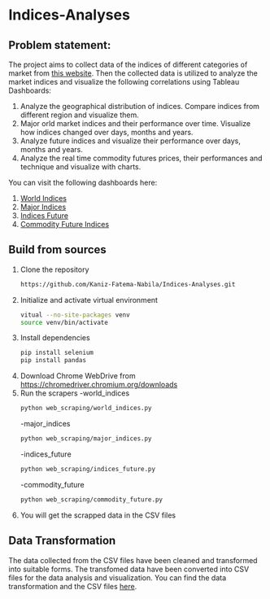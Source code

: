 # Indices-Analyses

## Problem statement:
The project aims to collect data of the indices of different categories of market from [this website](https://www.investing.com/indices/world-indices).
Then the collected data is utilized to analyze the market indices and visualize the following correlations using Tableau Dashboards:

1. Analyze the geographical distribution of indices. Compare indices from different region and visualize them.
2. Major orld market indices and their performance over time. Visualize how indices changed over days, months and years.
3. Analyze future indices and visualize their performance over days, months and years.
4. Analyze the real time commodity futures prices, their performances and technique and visualize with charts.

You can visit the following dashboards here:
1. [World Indices](https://public.tableau.com/app/profile/kaniz.fatema.nabila/viz/WorldIndices_17132836521760/Dashboard1)
2. [Major Indices](https://public.tableau.com/app/profile/kaniz.fatema.nabila/viz/MajorIndices/Dashboard1)
3. [Indices Future](https://public.tableau.com/app/profile/kaniz.fatema.nabila/viz/IndicesFuture/Dashboard1)
4. [Commodity Future Indices](https://public.tableau.com/app/profile/kaniz.fatema.nabila/viz/CommodityFutureIndices/Dashboard1)

## Build from sources
1. Clone the repository
   ```bash
   https://github.com/Kaniz-Fatema-Nabila/Indices-Analyses.git
   ```
2. Initialize and activate virtual environment
   ```bash
   vitual --no-site-packages venv
   source venv/bin/activate
   ```
3. Install dependencies
   ```bash
   pip install selenium
   pip install pandas
   ```
4. Download Chrome WebDrive from https://chromedriver.chromium.org/downloads
5. Run the scrapers
   -world_indices
   ```bash
   python web_scraping/world_indices.py
   ```
   -major_indices
    ```bash
   python web_scraping/major_indices.py
   ```
     -indices_future
    ```bash
   python web_scraping/indices_future.py
   ```
     -commodity_future
    ```bash
   python web_scraping/commodity_future.py
   ```
6. You will get the scrapped data in the CSV files

## Data Transformation
The data collected from the CSV files have been cleaned and transformed into suitable forms. The transfomed data have been converted into CSV files for the data analysis and visualization.
You can find the data transformation and the CSV files [here](https://colab.research.google.com/drive/189Ig4Fq94ipjIfR6J-JloYN90rthL5q0?usp=drive_link).
      
